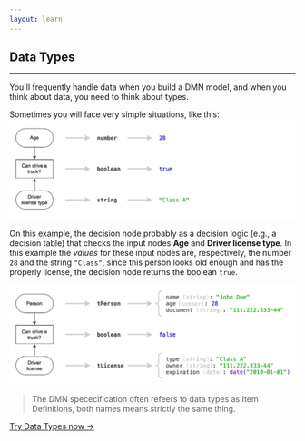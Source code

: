 ```yaml
---
layout: learn
---
```


<div id="section-data-types" class="learn-section">
  <div class="learn-home-content">
    <div class="page">
      <h2>Data Types</h2>
      <hr />
      <p>
        You'll frequently handle data when you build a DMN model, and when you think about data, you need to think about
        types.
      </p>
      <p>
        Sometimes you will face very simple situations, like this:
        <img src="/assets/data-types-1.png" />
      </p>
      <p>
        On this example, the decision node probably as a decision logic (e.g., a decision table) that checks the input
        nodes <b>Age</b> and <b>Driver license type</b>. In this example the <i>values</i> for these input nodes are,
        respectively, the number <code>28</code> and the string <code>"Class"</code>, since this person looks old enough
        and has the properly license, the decision node returns the boolean <code>true</code>.
      </p>
      <img src="/assets/data-types-2.png" />
      <blockquote cite="https://www.omg.org/spec/DMN/1.2/PDF">
        <p>
          <i class="fa fa-graduation-cap"></i>
          The DMN spececification often refeers to data types as Item Definitions, both names means strictly the same
          thing.
        </p>
      </blockquote>
      <a class="button next-section" href="/learn/simple-data-types">Try Data Types now →</a>
    </div>
  </div>
</div>
